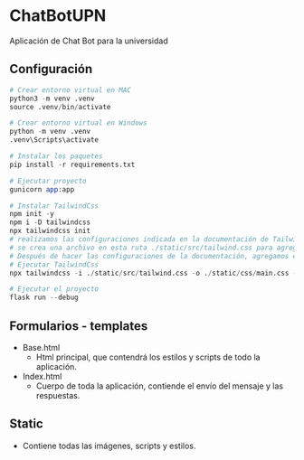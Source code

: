 # ChatBotUPN

Aplicación de Chat Bot para la universidad

## Configuración

```S
# Crear entorno virtual en MAC
python3 -m venv .venv
source .venv/bin/activate

# Crear entorno virtual en Windows
python -m venv .venv
.venv\Scripts\activate

# Instalar los paquetes
pip install -r requirements.txt

# Ejecutar proyecto
gunicorn app:app

# Instalar TailwindCss
npm init -y
npm i -D tailwindcss
npx tailwindcss init
# realizamos las configuraciones indicada en la documentación de TailwindCss
# se crea una archivo en esta ruta ./static/src/tailwind.css para agregar las directivas
# Después de hacer las configuraciones de la documentación, agregamos el ultimo comando
# Ejecutar TailwindCss
npx tailwindcss -i ./static/src/tailwind.css -o ./static/css/main.css --watch

# Ejecutar el proyecto
flask run --debug
```

## Formularios - templates

- Base.html
  - Html principal, que contendrá los estilos y scripts de todo la aplicación.
- Index.html
  - Cuerpo de toda la aplicación, contiende el envío del mensaje y las respuestas.

## Static

- Contiene todas las imágenes, scripts y estilos.
